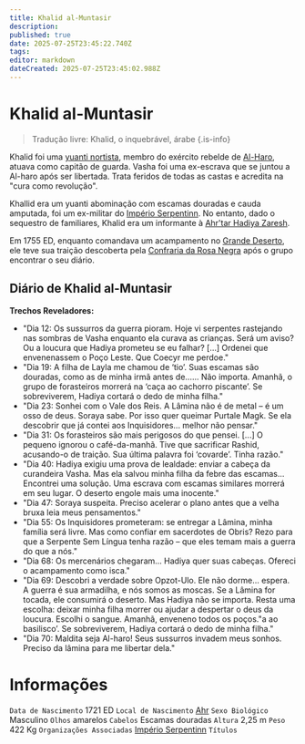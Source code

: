 ```yaml
---
title: Khalid al-Muntasir
description: 
published: true
date: 2025-07-25T23:45:22.740Z
tags: 
editor: markdown
dateCreated: 2025-07-25T23:45:02.988Z
---
```


# Khalid al-Muntasir

> Tradução livre: Khalid, o inquebrável, árabe
{.is-info}

Khalid foi uma [yuanti nortista](/lugares/plano-material/drafeon/sudeste-de-drafeon/etnias/yuanti-nortista), membro do exército rebelde de [Al-Haro](/individuos/al-haro), atuava como capitão de guarda. Vasha foi uma ex-escrava que se juntou a Al-haro após ser libertada. Trata feridos de todas as castas e acredita na "cura como revolução".

Khallid era um yuanti abominação com escamas douradas e cauda amputada, foi um ex-militar do [Império Serpentinn](/faccoes/nacoes/imperio-serpentinn). No entanto, dado o sequestro de familiares, Khalid era um informante à [Ahr'tar Hadiya Zaresh](/individuos/arhtar-hadiya-zaresh).

Em 1755 ED, enquanto comandava um acampamento no [Grande Deserto](/lugares/plano-material/drafeon/sudeste-de-drafeon/o-grande-deserto), ele teve sua traição descoberta pela [Confraria da Rosa Negra](/faccoes/faccoes-independentes/confraria-da-rosa-negra) após o grupo encontrar o seu diário.

## Diário de Khalid al-Muntasir
**Trechos Reveladores:**
- "Dia 12: Os sussurros da guerra pioram. Hoje vi serpentes rastejando nas sombras de Vasha enquanto ela curava as crianças. Será um aviso? Ou a loucura que Hadiya prometeu se eu falhar? [...] Ordenei que envenenassem o Poço Leste. Que Coecyr me perdoe."
- "Dia 19: A filha de Layla me chamou de ‘tio’. Suas escamas são douradas, como as de minha irmã antes de...... Não importa. Amanhã, o grupo de forasteiros morrerá na ‘caça ao cachorro piscante’. Se sobreviverem, Hadiya cortará o dedo de minha filha."
- "Dia 23: Sonhei com o Vale dos Reis. A Lâmina não é de metal – é um osso de deus. Soraya sabe. Por isso quer queimar Purtale Magk. Se ela descobrir que já contei aos Inquisidores... melhor não pensar."
- "Dia 31: Os forasteiros são mais perigosos do que pensei. [...] O pequeno ignorou o café-da-manhã. Tive que sacrificar Rashid, acusando-o de traição. Sua última palavra foi ‘covarde’. Tinha razão."
- "Dia 40: Hadiya exigiu uma prova de lealdade: enviar a cabeça da curandeira Vasha. Mas ela salvou minha filha da febre das escamas... Encontrei uma solução. Uma escrava com escamas similares morrerá em seu lugar. O deserto engole mais uma inocente."
- "Dia 47: Soraya suspeita. Preciso acelerar o plano antes que a velha bruxa leia meus pensamentos."
- "Dia 55: Os Inquisidores prometeram: se entregar a Lâmina, minha família será livre. Mas como confiar em sacerdotes de Obris? Rezo para que a Serpente Sem Língua tenha razão – que eles temam mais a guerra do que a nós."
- "Dia 68: Os mercenários chegaram... Hadiya quer suas cabeças. Ofereci o acampamento como isca."
- "Dia 69: Descobri a verdade sobre Opzot-Ulo. Ele não dorme... espera. A guerra é sua armadilha, e nós somos as moscas. Se a Lâmina for tocada, ele consumirá o deserto. Mas Hadiya não se importa. Resta uma escolha: deixar minha filha morrer ou ajudar a despertar o deus da loucura. Escolhi o sangue. Amanhã, enveneno todos os poços."a ao basilisco’. Se sobreviverem, Hadiya cortará o dedo de minha filha."
- "Dia 70: Maldita seja Al-haro! Seus sussurros invadem meus sonhos. Preciso da lâmina para me libertar dela."

# Informações
`Data de Nascimento` 1721 ED
`Local de Nascimento` [Ahr](/lugares/plano-material/drafeon/sudeste-de-drafeon/ahr)
`Sexo Biológico` Masculino
`Olhos` amarelos
`Cabelos` Escamas douradas
`Altura` 2,25 m
`Peso` 422 Kg
`Organizações Associadas` [Império Serpentinn](/faccoes/nacoes/imperio-serpentinn)
`Títulos`
